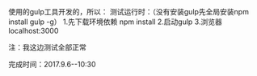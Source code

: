 使用的gulp工具开发的，所以：
测试运行时：（没有安装gulp先全局安装npm install gulp -g）
1.先下载环境依赖 npm install
2.启动gulp
3.浏览器localhost:3000

注：我这边测试全部正常

完成时间：2017.9.6--10:30